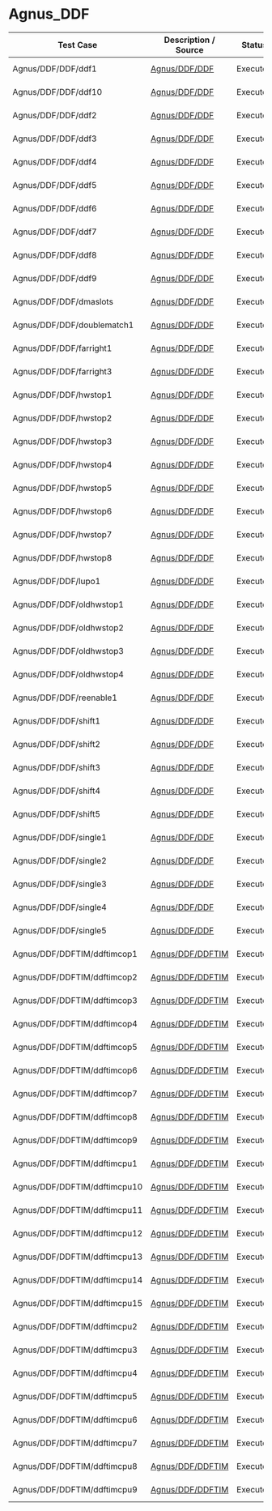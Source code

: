 # Agnus_DDF

| Test Case | Description / Source | Status | Result | Comment |
| --------- | -------------------- | ------ | ------ | ------- |
| Agnus/DDF/DDF/ddf1 | [Agnus/DDF/DDF](https://github.com/dirkwhoffmann/vAmigaTS/tree/master/Agnus/DDF/DDF) | Executed | ✅ Identical |  |
| Agnus/DDF/DDF/ddf10 | [Agnus/DDF/DDF](https://github.com/dirkwhoffmann/vAmigaTS/tree/master/Agnus/DDF/DDF) | Executed | ✅ Identical |  |
| Agnus/DDF/DDF/ddf2 | [Agnus/DDF/DDF](https://github.com/dirkwhoffmann/vAmigaTS/tree/master/Agnus/DDF/DDF) | Executed | ✅ Identical |  |
| Agnus/DDF/DDF/ddf3 | [Agnus/DDF/DDF](https://github.com/dirkwhoffmann/vAmigaTS/tree/master/Agnus/DDF/DDF) | Executed | ✅ Identical |  |
| Agnus/DDF/DDF/ddf4 | [Agnus/DDF/DDF](https://github.com/dirkwhoffmann/vAmigaTS/tree/master/Agnus/DDF/DDF) | Executed | ✅ Identical |  |
| Agnus/DDF/DDF/ddf5 | [Agnus/DDF/DDF](https://github.com/dirkwhoffmann/vAmigaTS/tree/master/Agnus/DDF/DDF) | Executed | ✅ Identical |  |
| Agnus/DDF/DDF/ddf6 | [Agnus/DDF/DDF](https://github.com/dirkwhoffmann/vAmigaTS/tree/master/Agnus/DDF/DDF) | Executed | ✅ Identical |  |
| Agnus/DDF/DDF/ddf7 | [Agnus/DDF/DDF](https://github.com/dirkwhoffmann/vAmigaTS/tree/master/Agnus/DDF/DDF) | Executed | ✅ Identical |  |
| Agnus/DDF/DDF/ddf8 | [Agnus/DDF/DDF](https://github.com/dirkwhoffmann/vAmigaTS/tree/master/Agnus/DDF/DDF) | Executed | ✅ Identical |  |
| Agnus/DDF/DDF/ddf9 | [Agnus/DDF/DDF](https://github.com/dirkwhoffmann/vAmigaTS/tree/master/Agnus/DDF/DDF) | Executed | ✅ Identical |  |
| Agnus/DDF/DDF/dmaslots | [Agnus/DDF/DDF](https://github.com/dirkwhoffmann/vAmigaTS/tree/master/Agnus/DDF/DDF) | Executed | ✅ Identical |  |
| Agnus/DDF/DDF/doublematch1 | [Agnus/DDF/DDF](https://github.com/dirkwhoffmann/vAmigaTS/tree/master/Agnus/DDF/DDF) | Executed | ❌ Different |  |
| Agnus/DDF/DDF/farright1 | [Agnus/DDF/DDF](https://github.com/dirkwhoffmann/vAmigaTS/tree/master/Agnus/DDF/DDF) | Executed | ✅ Identical |  |
| Agnus/DDF/DDF/farright3 | [Agnus/DDF/DDF](https://github.com/dirkwhoffmann/vAmigaTS/tree/master/Agnus/DDF/DDF) | Executed | ✅ Identical |  |
| Agnus/DDF/DDF/hwstop1 | [Agnus/DDF/DDF](https://github.com/dirkwhoffmann/vAmigaTS/tree/master/Agnus/DDF/DDF) | Executed | ❌ Different | OCS different |
| Agnus/DDF/DDF/hwstop2 | [Agnus/DDF/DDF](https://github.com/dirkwhoffmann/vAmigaTS/tree/master/Agnus/DDF/DDF) | Executed | ❌ Different | OCS different |
| Agnus/DDF/DDF/hwstop3 | [Agnus/DDF/DDF](https://github.com/dirkwhoffmann/vAmigaTS/tree/master/Agnus/DDF/DDF) | Executed | ❌ Different | OCS different |
| Agnus/DDF/DDF/hwstop4 | [Agnus/DDF/DDF](https://github.com/dirkwhoffmann/vAmigaTS/tree/master/Agnus/DDF/DDF) | Executed | ❌ Different | OCS different |
| Agnus/DDF/DDF/hwstop5 | [Agnus/DDF/DDF](https://github.com/dirkwhoffmann/vAmigaTS/tree/master/Agnus/DDF/DDF) | Executed | ❌ Different | OCS different |
| Agnus/DDF/DDF/hwstop6 | [Agnus/DDF/DDF](https://github.com/dirkwhoffmann/vAmigaTS/tree/master/Agnus/DDF/DDF) | Executed | ❌ Different | OCS different |
| Agnus/DDF/DDF/hwstop7 | [Agnus/DDF/DDF](https://github.com/dirkwhoffmann/vAmigaTS/tree/master/Agnus/DDF/DDF) | Executed | ✅ Identical |  |
| Agnus/DDF/DDF/hwstop8 | [Agnus/DDF/DDF](https://github.com/dirkwhoffmann/vAmigaTS/tree/master/Agnus/DDF/DDF) | Executed | ❌ Different | OCS different |
| Agnus/DDF/DDF/lupo1 | [Agnus/DDF/DDF](https://github.com/dirkwhoffmann/vAmigaTS/tree/master/Agnus/DDF/DDF) | Executed | ✅ Identical |  |
| Agnus/DDF/DDF/oldhwstop1 | [Agnus/DDF/DDF](https://github.com/dirkwhoffmann/vAmigaTS/tree/master/Agnus/DDF/DDF) | Executed | ✅ Identical |  |
| Agnus/DDF/DDF/oldhwstop2 | [Agnus/DDF/DDF](https://github.com/dirkwhoffmann/vAmigaTS/tree/master/Agnus/DDF/DDF) | Executed | ✅ Identical |  |
| Agnus/DDF/DDF/oldhwstop3 | [Agnus/DDF/DDF](https://github.com/dirkwhoffmann/vAmigaTS/tree/master/Agnus/DDF/DDF) | Executed | ❌ Different | OCS different |
| Agnus/DDF/DDF/oldhwstop4 | [Agnus/DDF/DDF](https://github.com/dirkwhoffmann/vAmigaTS/tree/master/Agnus/DDF/DDF) | Executed | ❌ Different | OCS different |
| Agnus/DDF/DDF/reenable1 | [Agnus/DDF/DDF](https://github.com/dirkwhoffmann/vAmigaTS/tree/master/Agnus/DDF/DDF) | Executed | ✅ Identical |  |
| Agnus/DDF/DDF/shift1 | [Agnus/DDF/DDF](https://github.com/dirkwhoffmann/vAmigaTS/tree/master/Agnus/DDF/DDF) | Executed | ✅ Identical |  |
| Agnus/DDF/DDF/shift2 | [Agnus/DDF/DDF](https://github.com/dirkwhoffmann/vAmigaTS/tree/master/Agnus/DDF/DDF) | Executed | ✅ Identical |  |
| Agnus/DDF/DDF/shift3 | [Agnus/DDF/DDF](https://github.com/dirkwhoffmann/vAmigaTS/tree/master/Agnus/DDF/DDF) | Executed | ✅ Identical |  |
| Agnus/DDF/DDF/shift4 | [Agnus/DDF/DDF](https://github.com/dirkwhoffmann/vAmigaTS/tree/master/Agnus/DDF/DDF) | Executed | ✅ Identical |  |
| Agnus/DDF/DDF/shift5 | [Agnus/DDF/DDF](https://github.com/dirkwhoffmann/vAmigaTS/tree/master/Agnus/DDF/DDF) | Executed | ✅ Identical |  |
| Agnus/DDF/DDF/single1 | [Agnus/DDF/DDF](https://github.com/dirkwhoffmann/vAmigaTS/tree/master/Agnus/DDF/DDF) | Executed | ❌ Different | ECS different |
| Agnus/DDF/DDF/single2 | [Agnus/DDF/DDF](https://github.com/dirkwhoffmann/vAmigaTS/tree/master/Agnus/DDF/DDF) | Executed | ❌ Different | ECS different |
| Agnus/DDF/DDF/single3 | [Agnus/DDF/DDF](https://github.com/dirkwhoffmann/vAmigaTS/tree/master/Agnus/DDF/DDF) | Executed | ✅ Identical |  |
| Agnus/DDF/DDF/single4 | [Agnus/DDF/DDF](https://github.com/dirkwhoffmann/vAmigaTS/tree/master/Agnus/DDF/DDF) | Executed | ❌ Different | ECS different |
| Agnus/DDF/DDF/single5 | [Agnus/DDF/DDF](https://github.com/dirkwhoffmann/vAmigaTS/tree/master/Agnus/DDF/DDF) | Executed | ✅ Identical |  |
| Agnus/DDF/DDFTIM/ddftimcop1 | [Agnus/DDF/DDFTIM](https://github.com/dirkwhoffmann/vAmigaTS/tree/master/Agnus/DDF/DDFTIM) | Executed | ✅ Identical |  |
| Agnus/DDF/DDFTIM/ddftimcop2 | [Agnus/DDF/DDFTIM](https://github.com/dirkwhoffmann/vAmigaTS/tree/master/Agnus/DDF/DDFTIM) | Executed | ✅ Identical |  |
| Agnus/DDF/DDFTIM/ddftimcop3 | [Agnus/DDF/DDFTIM](https://github.com/dirkwhoffmann/vAmigaTS/tree/master/Agnus/DDF/DDFTIM) | Executed | ✅ Identical |  |
| Agnus/DDF/DDFTIM/ddftimcop4 | [Agnus/DDF/DDFTIM](https://github.com/dirkwhoffmann/vAmigaTS/tree/master/Agnus/DDF/DDFTIM) | Executed | ✅ Identical |  |
| Agnus/DDF/DDFTIM/ddftimcop5 | [Agnus/DDF/DDFTIM](https://github.com/dirkwhoffmann/vAmigaTS/tree/master/Agnus/DDF/DDFTIM) | Executed | ✅ Identical |  |
| Agnus/DDF/DDFTIM/ddftimcop6 | [Agnus/DDF/DDFTIM](https://github.com/dirkwhoffmann/vAmigaTS/tree/master/Agnus/DDF/DDFTIM) | Executed | ✅ Identical |  |
| Agnus/DDF/DDFTIM/ddftimcop7 | [Agnus/DDF/DDFTIM](https://github.com/dirkwhoffmann/vAmigaTS/tree/master/Agnus/DDF/DDFTIM) | Executed | ✅ Identical |  |
| Agnus/DDF/DDFTIM/ddftimcop8 | [Agnus/DDF/DDFTIM](https://github.com/dirkwhoffmann/vAmigaTS/tree/master/Agnus/DDF/DDFTIM) | Executed | ✅ Identical |  |
| Agnus/DDF/DDFTIM/ddftimcop9 | [Agnus/DDF/DDFTIM](https://github.com/dirkwhoffmann/vAmigaTS/tree/master/Agnus/DDF/DDFTIM) | Executed | ✅ Identical |  |
| Agnus/DDF/DDFTIM/ddftimcpu1 | [Agnus/DDF/DDFTIM](https://github.com/dirkwhoffmann/vAmigaTS/tree/master/Agnus/DDF/DDFTIM) | Executed | ❌ Different |  |
| Agnus/DDF/DDFTIM/ddftimcpu10 | [Agnus/DDF/DDFTIM](https://github.com/dirkwhoffmann/vAmigaTS/tree/master/Agnus/DDF/DDFTIM) | Executed | ❌ Different |  |
| Agnus/DDF/DDFTIM/ddftimcpu11 | [Agnus/DDF/DDFTIM](https://github.com/dirkwhoffmann/vAmigaTS/tree/master/Agnus/DDF/DDFTIM) | Executed | ❌ Different |  |
| Agnus/DDF/DDFTIM/ddftimcpu12 | [Agnus/DDF/DDFTIM](https://github.com/dirkwhoffmann/vAmigaTS/tree/master/Agnus/DDF/DDFTIM) | Executed | ❌ Different |  |
| Agnus/DDF/DDFTIM/ddftimcpu13 | [Agnus/DDF/DDFTIM](https://github.com/dirkwhoffmann/vAmigaTS/tree/master/Agnus/DDF/DDFTIM) | Executed | ❌ Different |  |
| Agnus/DDF/DDFTIM/ddftimcpu14 | [Agnus/DDF/DDFTIM](https://github.com/dirkwhoffmann/vAmigaTS/tree/master/Agnus/DDF/DDFTIM) | Executed | ❌ Different |  |
| Agnus/DDF/DDFTIM/ddftimcpu15 | [Agnus/DDF/DDFTIM](https://github.com/dirkwhoffmann/vAmigaTS/tree/master/Agnus/DDF/DDFTIM) | Executed | ❌ Different |  |
| Agnus/DDF/DDFTIM/ddftimcpu2 | [Agnus/DDF/DDFTIM](https://github.com/dirkwhoffmann/vAmigaTS/tree/master/Agnus/DDF/DDFTIM) | Executed | ❌ Different |  |
| Agnus/DDF/DDFTIM/ddftimcpu3 | [Agnus/DDF/DDFTIM](https://github.com/dirkwhoffmann/vAmigaTS/tree/master/Agnus/DDF/DDFTIM) | Executed | ❌ Different |  |
| Agnus/DDF/DDFTIM/ddftimcpu4 | [Agnus/DDF/DDFTIM](https://github.com/dirkwhoffmann/vAmigaTS/tree/master/Agnus/DDF/DDFTIM) | Executed | ❌ Different |  |
| Agnus/DDF/DDFTIM/ddftimcpu5 | [Agnus/DDF/DDFTIM](https://github.com/dirkwhoffmann/vAmigaTS/tree/master/Agnus/DDF/DDFTIM) | Executed | ❌ Different |  |
| Agnus/DDF/DDFTIM/ddftimcpu6 | [Agnus/DDF/DDFTIM](https://github.com/dirkwhoffmann/vAmigaTS/tree/master/Agnus/DDF/DDFTIM) | Executed | ❌ Different |  |
| Agnus/DDF/DDFTIM/ddftimcpu7 | [Agnus/DDF/DDFTIM](https://github.com/dirkwhoffmann/vAmigaTS/tree/master/Agnus/DDF/DDFTIM) | Executed | ❌ Different |  |
| Agnus/DDF/DDFTIM/ddftimcpu8 | [Agnus/DDF/DDFTIM](https://github.com/dirkwhoffmann/vAmigaTS/tree/master/Agnus/DDF/DDFTIM) | Executed | ❌ Different |  |
| Agnus/DDF/DDFTIM/ddftimcpu9 | [Agnus/DDF/DDFTIM](https://github.com/dirkwhoffmann/vAmigaTS/tree/master/Agnus/DDF/DDFTIM) | Executed | ❌ Different |  |
